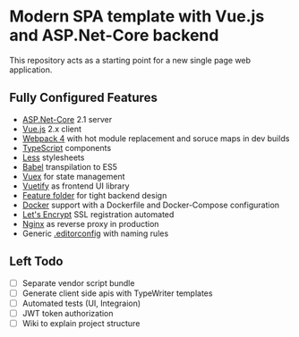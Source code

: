﻿# Modern SPA template with Vue.js and ASP.Net-Core backend

This repository acts as a starting point for a new single page web application.

## Fully Configured Features

- [ASP.Net-Core](https://docs.microsoft.com/en-us/aspnet/core/?view=aspnetcore-2.1) 2.1 server
- [Vue.js](https://vuejs.org/) 2.x client
- [Webpack 4](https://webpack.js.org/) with hot module replacement and soruce maps in dev builds
- [TypeScript](https://www.typescriptlang.org/) components
- [Less](http://lesscss.org/) stylesheets
- [Babel](https://babeljs.io/) transpilation to ES5
- [Vuex](https://vuex.vuejs.org/) for state management
- [Vuetify](https://vuetifyjs.com/) as frontend UI library
- [Feature folder](https://github.com/OdeToCode/AddFeatureFolders) for tight backend design
- [Docker](https://www.docker.com/) support with a Dockerfile and Docker-Compose configuration
- [Let's Encrypt](https://letsencrypt.org/) SSL registration automated
- [Nginx](https://www.nginx.com/) as reverse proxy in production
- Generic [.editorconfig](https://docs.microsoft.com/en-us/visualstudio/ide/create-portable-custom-editor-options) with naming rules

## Left Todo

- [ ] Separate vendor script bundle
- [ ] Generate client side apis with TypeWriter templates
- [ ] Automated tests (UI, Integraion)
- [ ] JWT token authorization
- [ ] Wiki to explain project structure
